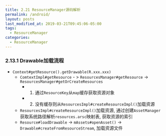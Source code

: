 ```yaml
---
title: 2.21 ResourceManager源码解析
permalink: /android/
layout: posts
last_modified_at: 2019-03-21T09:45:06-05:00
tags:
  - ResourceManager
categories:
  - ResourceManager
---
```


### 2.13.1 Drawable加载流程
- `Context#getResource().getDrawable(R.xxx.xxx)`
  - `ComtextImpl#getResource` - > `ResourcesManager#getResource` -> `ResourcesManager#getOrCreateResources`
    - 1. 通过`ResourceKey`从`map`缓存获取资源对象
    - 2. 没有缓存则从`ResourcesImpl#createResourceImpl()`加载资源
  - `ResourcesImpl#createResourceImpl()`加载资源, 通过创建`AssetManager`获取系统路径解析`resources.arsc`映射表, 获取资源的索引
  - `Resource#loadDrawable` -> `mAssets#openAsset()` -> `Drawable#createFromResourceStream`, 加载资源文件
